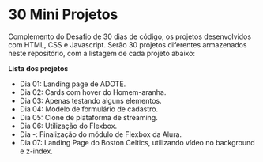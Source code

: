 # 30 Mini Projetos

Complemento do Desafio de 30 dias de código, os projetos desenvolvidos com HTML, CSS e Javascript. Serão 30 projetos diferentes armazenados neste repositório, 
com a listagem de cada projeto abaixo:

<strong>Lista dos projetos</strong>

- Dia 01: Landing page de ADOTE.
- Dia 02: Cards com hover do Homem-aranha.
- Dia 03: Apenas testando alguns elementos.
- Dia 04: Modelo de formulário de cadastro.
- Dia 05: Clone de plataforma de streaming.
- Dia 06: Utilização do Flexbox.
- Dia -: Finalização do módulo de Flexbox da Alura.
- Dia 07: Landing Page do Boston Celtics, utilizando vídeo no background e z-index.

